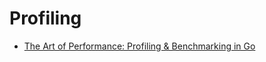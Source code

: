 # Profiling

* [The Art of Performance: Profiling & Benchmarking in Go](https://www.youtube.com/watch?v=R_C2KqmlqY8&ab_channel=AmicusRecruitment)